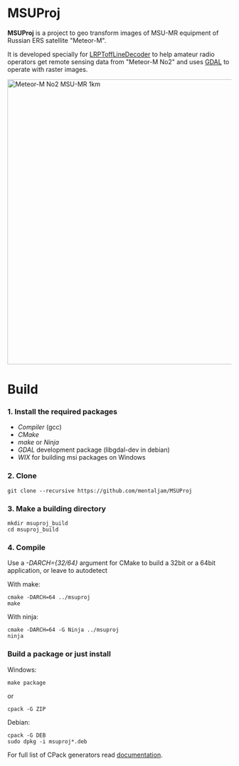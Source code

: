 # MSUProj #

**MSUProj** is a project to geo transform images of MSU-MR equipment of Russian ERS satellite "Meteor-M".

It is developed specially for [LRPToffLineDecoder](http://meteor.robonuka.ru/for-experts/lrpt-analizer-2015/) to help amateur radio operators get remote sensing data from "Meteor-M No2" and uses [GDAL](http://www.gdal.org/) to operate with raster images.

<img src="http://meteor.robonuka.ru/wp-content/uploads/2015/03/21082014_UTM37_ArcGis.jpg" alt="Meteor-M No2 MSU-MR 1km" style="width: 640px;"/>

# Build #

### 1. Install the required packages ###

- *Compiler* (gcc)
- *CMake*
- *make* or *Ninja*
- *GDAL* development package (libgdal-dev in debian)
- *WIX* for building msi packages on Windows

### 2. Clone ###

    git clone --recursive https://github.com/mentaljam/MSUProj

### 3. Make a building directory ###

    mkdir msuproj_build
    cd msuproj_build

### 4. Compile

Use a *-DARCH={32/64}* argument for CMake to build a 32bit or a 64bit application, or leave to autodetect

With make:

    cmake -DARCH=64 ../msuproj
    make

With ninja:

    cmake -DARCH=64 -G Ninja ../msuproj
    ninja
    
### Build a package or just install ###

Windows:

    make package

or

    cpack -G ZIP

Debian:

    cpack -G DEB
    sudo dpkg -i msuproj*.deb

For full list of CPack generators read [documentation](http://www.cmake.org/Wiki/CMake:CPackPackageGenerators).
